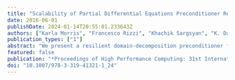 ```yaml
---
title: "Scalability of Partial Differential Equations Preconditioner Resilient to Soft and Hard Faults"
date: 2016-06-01
publishDate: 2024-01-14T20:55:01.233643Z
authors: ["Karla Morris", "Francesco Rizzi", "Khachik Sargsyan", "K. Dahlgren", "Paul Mycek", "Cosmin Safta", "Olivier Le Maître", "Omar Knio", "Bert Debusschere"]
publication_types: ["1"]
abstract: "We present a resilient domain-decomposition preconditioner for partial differential equations (PDEs). The algorithm reformulates the PDE as a sampling problem, followed by a solution update through data manipulation that is resilient to both soft and hard faults. We discuss an implementation based on a server-client model where all state information is held by the servers, while clients are designed solely as computational units. Servers are assumed to be “sandboxed”, while no assumption is made on the reliability of the clients. We explore the scalability of the algorithm up to ∼12k cores, build an SST/macro skeleton to extrapolate to ~50k cores, and show the resilience under simulated hard and soft faults for a 2D linear Poisson equation."
featured: false
publication: "*Proceedings of High Performance Computing: 31st International Conference, ISC High Performance 2016, Frankfurt, Germany, June 19-23, 2016*"
doi: "10.1007/978-3-319-41321-1_24"
---
```


